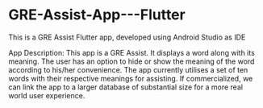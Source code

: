 # GRE-Assist-App---Flutter
This is a GRE Assist Flutter app, developed using Android Studio as IDE

App Description: 
This app is a GRE Assist. 
It displays a word along with its meaning. 
The user has an option to hide or show the meaning of the word according to his/her convenience.
The app currently utilises a set of ten words with their respective meanings for assisting. 
If commercialized, we can link the app to a larger database of substantial size for a more real world user experience.

